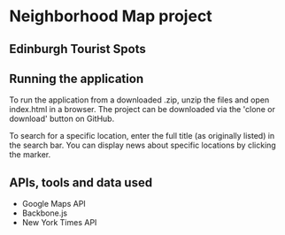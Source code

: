 # Neighborhood Map project

## Edinburgh Tourist Spots

## Running the application

To run the application from a downloaded .zip, unzip the files and open index.html in a browser.
The project can be downloaded via the 'clone or download' button on GitHub.

To search for a specific location, enter the full title (as originally listed) in
the search bar. You can display news about specific locations by clicking the marker.

## APIs, tools and data used

* Google Maps API
* Backbone.js
* New York Times API
